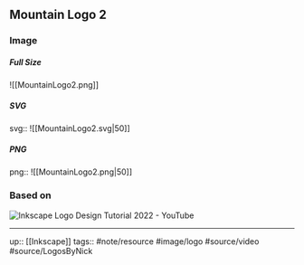 ## Mountain Logo 2

### Image


##### Full Size

![[MountainLogo2.png]]

##### SVG

svg:: ![[MountainLogo2.svg|50]]

##### PNG

png:: ![[MountainLogo2.png|50]]

### Based on

![Inkscape Logo Design Tutorial 2022 - YouTube](https://www.youtube.com/watch?v=VaJWiVZdqSo&list=PLynG8gQD-n8C-WYNovoPzWvxDMb1Ls_7S&index=10)

---
up:: [[Inkscape]]
tags:: #note/resource #image/logo #source/video #source/LogosByNick 